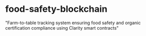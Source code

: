 # food-safety-blockchain
"Farm-to-table tracking system ensuring food safety and organic certification compliance using Clarity smart contracts"
